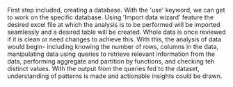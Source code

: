 First step included, creating a database. With the 'use' keyword, we can get to work on the specific database.
Using 'Import data wizard' feature the desired excel file at which the analysis is to be performed will be imported seamlessly and a desired table will be created.
Whole data is once reviewed if it is clean or need changes to achieve this.
With this, the analysis of data would begin- including knowing the number of rows, columns in the data, manipulating data using queries to retrieve relevant information from the data, performing aggregate and partition by functions, and checking teh distinct values.
With the output from the queries fed to the dataset, understanding of patterns is made and actionable insights could be drawn.
